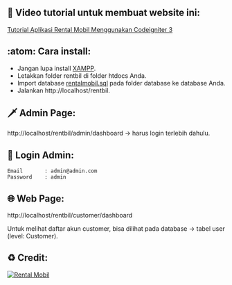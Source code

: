 ## 🎥 Video tutorial untuk membuat website ini:

[Tutorial Aplikasi Rental Mobil Menggunakan Codeigniter 3](https://www.youtube.com/playlist?list=PLce3Eyp7oY9_bqW9EDki6-HLZgMvY6CP3)

## :atom: Cara install:

- Jangan lupa install [XAMPP](https://www.apachefriends.org/).
- Letakkan folder rentbil di folder htdocs Anda.
- Import database [rentalmobil.sql](database/rentalmobil.sql) pada folder database ke database Anda.
- Jalankan http://localhost/rentbil.

## 🗡️ Admin Page:
http://localhost/rentbil/admin/dashboard -> harus login terlebih dahulu.

## 🤺 Login Admin:
    Email       : admin@admin.com
    Password    : admin

## 🌐 Web Page:
http://localhost/rentbil/customer/dashboard

Untuk melihat daftar akun customer, bisa dilihat pada database -> tabel user (level: Customer).

## ♻️ Credit:
[![Rental Mobil](https://github-readme-stats.vercel.app/api/pin?username=wildanbash&repo=Rental-Mobil&title_color=fff&icon_color=f9f9f9&text_color=9f9f9f&bg_color=270D34)](https://github.com/wildanbash/Rental-Mobil)
